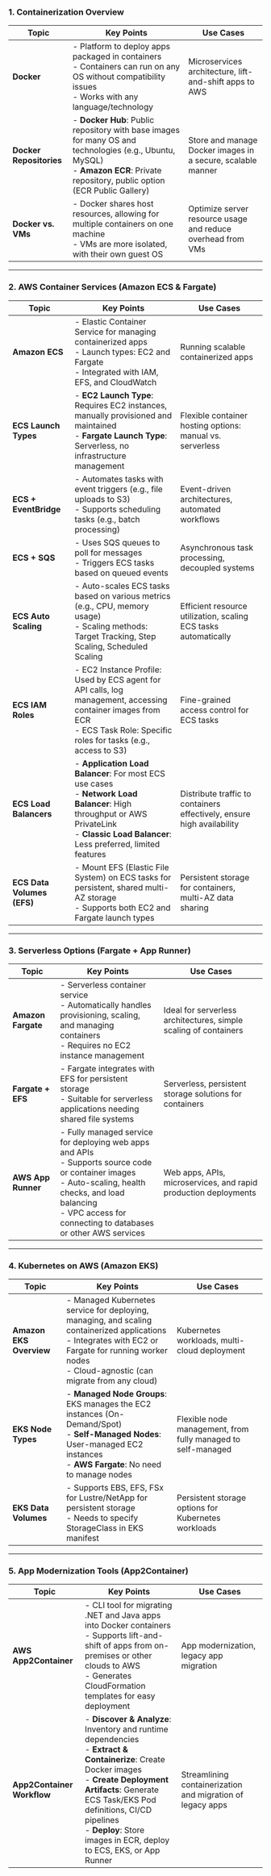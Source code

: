 ### **1. Containerization Overview**

| **Topic**               | **Key Points**                                                                                                                                                                      | **Use Cases**                                               |
| ----------------------- | ----------------------------------------------------------------------------------------------------------------------------------------------------------------------------------- | ----------------------------------------------------------- |
| **Docker**              | - Platform to deploy apps packaged in containers<br>- Containers can run on any OS without compatibility issues<br>- Works with any language/technology                             | Microservices architecture, lift-and-shift apps to AWS      |
| **Docker Repositories** | - **Docker Hub**: Public repository with base images for many OS and technologies (e.g., Ubuntu, MySQL)<br>- **Amazon ECR**: Private repository, public option (ECR Public Gallery) | Store and manage Docker images in a secure, scalable manner |
| **Docker vs. VMs**      | - Docker shares host resources, allowing for multiple containers on one machine<br>- VMs are more isolated, with their own guest OS                                                 | Optimize server resource usage and reduce overhead from VMs |

---

### **2. AWS Container Services (Amazon ECS & Fargate)**

| **Topic**                  | **Key Points**                                                                                                                                                                              | **Use Cases**                                                          |
| -------------------------- | ------------------------------------------------------------------------------------------------------------------------------------------------------------------------------------------- | ---------------------------------------------------------------------- |
| **Amazon ECS**             | - Elastic Container Service for managing containerized apps<br>- Launch types: EC2 and Fargate<br>- Integrated with IAM, EFS, and CloudWatch                                                | Running scalable containerized apps                                    |
| **ECS Launch Types**       | - **EC2 Launch Type**: Requires EC2 instances, manually provisioned and maintained<br>- **Fargate Launch Type**: Serverless, no infrastructure management                                   | Flexible container hosting options: manual vs. serverless              |
| **ECS + EventBridge**      | - Automates tasks with event triggers (e.g., file uploads to S3)<br>- Supports scheduling tasks (e.g., batch processing)                                                                    | Event-driven architectures, automated workflows                        |
| **ECS + SQS**              | - Uses SQS queues to poll for messages<br>- Triggers ECS tasks based on queued events                                                                                                       | Asynchronous task processing, decoupled systems                        |
| **ECS Auto Scaling**       | - Auto-scales ECS tasks based on various metrics (e.g., CPU, memory usage)<br>- Scaling methods: Target Tracking, Step Scaling, Scheduled Scaling                                           | Efficient resource utilization, scaling ECS tasks automatically        |
| **ECS IAM Roles**          | - EC2 Instance Profile: Used by ECS agent for API calls, log management, accessing container images from ECR<br>- ECS Task Role: Specific roles for tasks (e.g., access to S3)              | Fine-grained access control for ECS tasks                              |
| **ECS Load Balancers**     | - **Application Load Balancer**: For most ECS use cases<br>- **Network Load Balancer**: High throughput or AWS PrivateLink<br>- **Classic Load Balancer**: Less preferred, limited features | Distribute traffic to containers effectively, ensure high availability |
| **ECS Data Volumes (EFS)** | - Mount EFS (Elastic File System) on ECS tasks for persistent, shared multi-AZ storage<br>- Supports both EC2 and Fargate launch types                                                      | Persistent storage for containers, multi-AZ data sharing               |

---

### **3. Serverless Options (Fargate + App Runner)**

| **Topic**          | **Key Points**                                                                                                                                                                                                               | **Use Cases**                                                    |
| ------------------ | ---------------------------------------------------------------------------------------------------------------------------------------------------------------------------------------------------------------------------- | ---------------------------------------------------------------- |
| **Amazon Fargate** | - Serverless container service<br>- Automatically handles provisioning, scaling, and managing containers<br>- Requires no EC2 instance management                                                                            | Ideal for serverless architectures, simple scaling of containers |
| **Fargate + EFS**  | - Fargate integrates with EFS for persistent storage<br>- Suitable for serverless applications needing shared file systems                                                                                                   | Serverless, persistent storage solutions for containers          |
| **AWS App Runner** | - Fully managed service for deploying web apps and APIs<br>- Supports source code or container images<br>- Auto-scaling, health checks, and load balancing<br>- VPC access for connecting to databases or other AWS services | Web apps, APIs, microservices, and rapid production deployments  |

---

### **4. Kubernetes on AWS (Amazon EKS)**

| **Topic**               | **Key Points**                                                                                                                                                                                             | **Use Cases**                                                |
| ----------------------- | ---------------------------------------------------------------------------------------------------------------------------------------------------------------------------------------------------------- | ------------------------------------------------------------ |
| **Amazon EKS Overview** | - Managed Kubernetes service for deploying, managing, and scaling containerized applications<br>- Integrates with EC2 or Fargate for running worker nodes<br>- Cloud-agnostic (can migrate from any cloud) | Kubernetes workloads, multi-cloud deployment                 |
| **EKS Node Types**      | - **Managed Node Groups**: EKS manages the EC2 instances (On-Demand/Spot)<br>- **Self-Managed Nodes**: User-managed EC2 instances<br>- **AWS Fargate**: No need to manage nodes                            | Flexible node management, from fully managed to self-managed |
| **EKS Data Volumes**    | - Supports EBS, EFS, FSx for Lustre/NetApp for persistent storage<br>- Needs to specify StorageClass in EKS manifest                                                                                       | Persistent storage options for Kubernetes workloads          |

---

### **5. App Modernization Tools (App2Container)**

| **Topic**                  | **Key Points**                                                                                                                                                                                                                                                                          | **Use Cases**                                              |
| -------------------------- | --------------------------------------------------------------------------------------------------------------------------------------------------------------------------------------------------------------------------------------------------------------------------------------- | ---------------------------------------------------------- |
| **AWS App2Container**      | - CLI tool for migrating .NET and Java apps into Docker containers<br>- Supports lift-and-shift of apps from on-premises or other clouds to AWS<br>- Generates CloudFormation templates for easy deployment                                                                             | App modernization, legacy app migration                    |
| **App2Container Workflow** | - **Discover & Analyze**: Inventory and runtime dependencies<br>- **Extract & Containerize**: Create Docker images<br>- **Create Deployment Artifacts**: Generate ECS Task/EKS Pod definitions, CI/CD pipelines<br>- **Deploy**: Store images in ECR, deploy to ECS, EKS, or App Runner | Streamlining containerization and migration of legacy apps |
